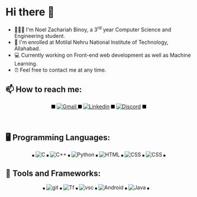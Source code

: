 # Hi there 👋


- 👨🏾‍🎓 I'm Noel Zachariah Binoy, a 3<sup>rd</sup> year Computer Science and Engineering student.
- 🌱 I'm enrolled at Motilal Nehru National Institute of Technology, Allahabad.
- 💻 Currently working on Front-end web development as well as Machine Learning.
- ⏰ Feel free to contact me at any time.

## 📫 How to reach me:  

<p align="center" >
  <img src="./aligner.png" height=10 width=10 />
 <a href="󠁀https://mail.google.com/mail/u/0/?fs=1&tf=cm&source=mailto&to=noelzakbin03@gmail.com" target="_blank" rel="noopener noreferrer"> <img src="https://cdn-icons-png.flaticon.com/128/2913/2913990.png" alt="Gmail" height="50" "> </a>
  <img src="./aligner.png" height=10 width=10 />
 <a href="https://www.linkedin.com/in/noelbinoy/" target="_blank" rel="noopener noreferrer"> <img src="https://cdn-icons-png.flaticon.com/512/174/174857.png" alt="Linkedin" height="50" ></a>
  <img src="./aligner.png" height=10 width=10 />
 <a href="https://discordapp.com/users/847522675613237249"> <img src="https://cdn-icons-png.flaticon.com/128/3670/3670157.png" alt="Discord" height="50"></a> 
  <img src="./aligner.png" height=10 width=10 />
</p>

<br />

## 🖥️ Programming Languages:
<div align="center">
  <img src="./aligner.png" height=5 width=5 />
 <img src="https://upload.wikimedia.org/wikipedia/commons/thumb/1/18/C_Programming_Language.svg/1200px-C_Programming_Language.svg.png" alt="C" height="50" width="50" "/>
  <img src="./aligner.png" height=5 width=5 />
  <img src="https://cdn-icons-png.flaticon.com/128/6132/6132222.png" alt="C++" height="50" width="50" />
  <img src="./aligner.png" height=5 width=5 />
  <img src="https://cdn-icons-png.flaticon.com/128/5968/5968350.png" alt="Python" height="50" width="50" />
  <img src="./aligner.png" height=5 width=5 />
  <img src="https://cdn-icons-png.flaticon.com/128/919/919827.png" alt="HTML" height="50" width="50" />
  <img src="./aligner.png" height=5 width=5 />
  <img src="https://cdn-icons-png.flaticon.com/128/919/919826.png" alt="CSS" height="50" width="50" /> 
  <img src="./aligner.png" height=5 width=5 />
  <img src="https://img.icons8.com/?size=1x&id=7AFcZ2zirX6Y&format=png" alt="CSS" height="50" width="50" /> 
   <img src="./aligner.png" height=5 width=5 />
  
</div>

## 🔧 Tools and Frameworks:<br>
<div style="margin-right:15px" align="center">
 <img src="./aligner.png" height=5 width=5 />
 <img src="https://cdn-icons-png.flaticon.com/128/4500/4500935.png" alt="git" height="50" width="50" />
 <img src="./aligner.png" height=5 width=5 />
 <img src="https://img.icons8.com/?size=1x&id=n3QRpDA7KZ7P&format=png" alt="Tf" height="50" width="50" />
 <img src="./aligner.png" height=5 width=5 />
  <img src="https://cdn-icons-png.flaticon.com/128/906/906324.png" alt="vsc" height="50" width="50" />
 <img src="./aligner.png" height=5 width=5/>
  <img src="https://img.icons8.com/?size=1x&id=EgOU93v1DHjU&format=png" alt="Android" height="50" width="50" />
 <img src="./aligner.png" height=5 width=5 />
  <img src="https://cdn.iconscout.com/icon/free/png-512/free-flutter-2038877-1720090.png?f=avif&w=256" alt="Java" height="50" width="50" />
  <img src="./aligner.png" height=5 width=5 />
  
</div>

